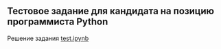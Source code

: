 ## Тестовое задание для кандидата на позицию программиста Python


Решение задания [test.ipynb](test.ipynb)